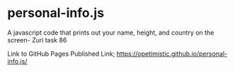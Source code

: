 # personal-info.js
A javascript code that prints out your name, height, and country on the screen- Zuri task 86

Link to GitHub Pages Published Link;
https://opetimistic.github.io/personal-info.js/
